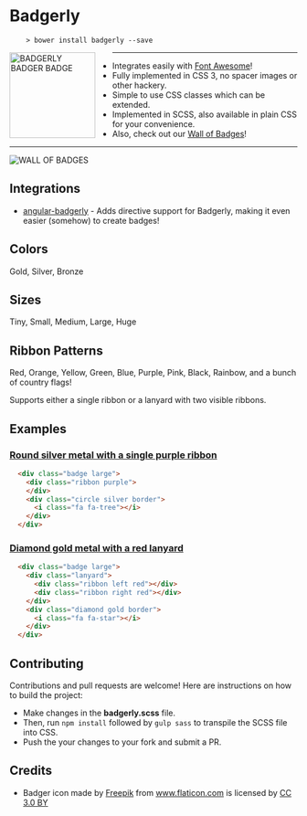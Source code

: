 
# Badgerly

```
    > bower install badgerly --save
```

<img align="left" height="150" style="margin-right: 30px;" alt="BADGERLY BADGER BADGE" src="https://s17.postimg.org/mshuxs24v/badgerly.png">

---
- Integrates easily with [Font Awesome](http://fontawesome.io/)!
- Fully implemented in CSS 3, no spacer images or other hackery.
- Simple to use CSS classes which can be extended.
- Implemented in SCSS, also available in plain CSS for your convenience.
- Also, check out our [Wall of Badges](https://jsfiddle.net/stevenmhunt/3krm64o1/)!
---
<img alt="WALL OF BADGES" src="https://s11.postimg.org/nfqgfq09f/badges.png">

## Integrations
- [angular-badgerly](https://github.com/stevenmhunt/angular-badgerly) - Adds directive support for Badgerly, making it even easier (somehow) to create badges!

## Colors
Gold, Silver, Bronze

## Sizes
Tiny, Small, Medium, Large, Huge

## Ribbon Patterns
Red, Orange, Yellow, Green, Blue, Purple, Pink, Black, Rainbow, and a bunch of country flags!

Supports either a single ribbon or a lanyard with two visible ribbons.

## Examples

### [Round silver metal with a single purple ribbon](https://jsfiddle.net/stevenmhunt/wqyrq8a0/)
```html
  <div class="badge large">
    <div class="ribbon purple">
    </div>
    <div class="circle silver border">
      <i class="fa fa-tree"></i>
    </div>
  </div>
```

### [Diamond gold metal with a red lanyard](https://jsfiddle.net/stevenmhunt/0739du3f/)
```html
  <div class="badge large">
    <div class="lanyard">
      <div class="ribbon left red"></div>
      <div class="ribbon right red"></div>
    </div>
    <div class="diamond gold border">
      <i class="fa fa-star"></i>
    </div>
  </div>
```

## Contributing

Contributions and pull requests are welcome! Here are instructions on how to build the project:

- Make changes in the **badgerly.scss** file.
- Then, run `npm install` followed by `gulp sass` to transpile the SCSS file into CSS.
- Push the your changes to your fork and submit a PR.

## Credits
- <div>Badger icon made by <a href="http://www.flaticon.com/authors/freepik" title="Freepik">Freepik</a> from <a href="http://www.flaticon.com" title="Flaticon">www.flaticon.com</a> is licensed by <a href="http://creativecommons.org/licenses/by/3.0/" title="Creative Commons BY 3.0" target="_blank">CC 3.0 BY</a></div>